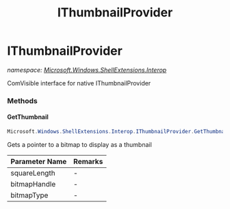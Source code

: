 ﻿---
title: IThumbnailProvider
---

# IThumbnailProvider
_namespace: [Microsoft.Windows.ShellExtensions.Interop](N-Microsoft.Windows.ShellExtensions.Interop.html)_

ComVisible interface for native IThumbnailProvider

### Methods

#### GetThumbnail
```csharp
Microsoft.Windows.ShellExtensions.Interop.IThumbnailProvider.GetThumbnail(System.UInt32,System.IntPtr@,System.UInt32@)
```
Gets a pointer to a bitmap to display as a thumbnail

|Parameter Name|Remarks|
|--------------|-------|
|squareLength|-|
|bitmapHandle|-|
|bitmapType|-|





